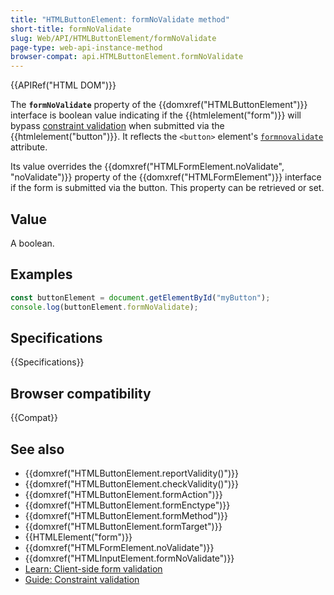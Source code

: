 ```yaml
---
title: "HTMLButtonElement: formNoValidate method"
short-title: formNoValidate
slug: Web/API/HTMLButtonElement/formNoValidate
page-type: web-api-instance-method
browser-compat: api.HTMLButtonElement.formNoValidate
---
```


{{APIRef("HTML DOM")}}

The **`formNoValidate`** property of the {{domxref("HTMLButtonElement")}} interface is boolean value indicating if the {{htmlelement("form")}} will bypass [constraint validation](/en-US/docs/Web/HTML/Constraint_validation) when submitted via the {{htmlelement("button")}}. It reflects the `<button>` element's [`formnovalidate`](/en-US/docs/Web/HTML/Element/button#formnovalidate) attribute.

Its value overrides the {{domxref("HTMLFormElement.noValidate", "noValidate")}} property of the {{domxref("HTMLFormElement")}} interface if the form is submitted via the button. This property can be retrieved or set.

## Value

A boolean.

## Examples

```js
const buttonElement = document.getElementById("myButton");
console.log(buttonElement.formNoValidate);
```

## Specifications

{{Specifications}}

## Browser compatibility

{{Compat}}

## See also

- {{domxref("HTMLButtonElement.reportValidity()")}}
- {{domxref("HTMLButtonElement.checkValidity()")}}
- {{domxref("HTMLButtonElement.formAction")}}
- {{domxref("HTMLButtonElement.formEnctype")}}
- {{domxref("HTMLButtonElement.formMethod")}}
- {{domxref("HTMLButtonElement.formTarget")}}
- {{HTMLElement("form")}}
- {{domxref("HTMLFormElement.noValidate")}}
- {{domxref("HTMLInputElement.formNoValidate")}}
- [Learn: Client-side form validation](/en-US/docs/Learn/Forms/Form_validation)
- [Guide: Constraint validation](/en-US/docs/Web/HTML/Constraint_validation)
